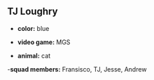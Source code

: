 ## TJ Loughry

- **color:** blue

- **video game:** MGS

- **animal:** cat

-**squad members:** Fransisco, TJ, Jesse, Andrew
